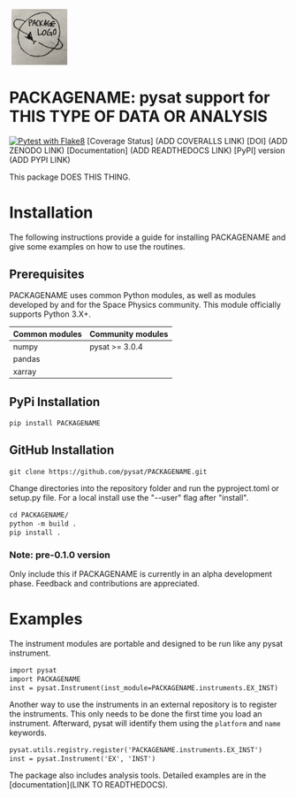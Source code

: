 <div align="left">
        <img height="0" width="0px">
        <img width="20%" src="https://raw.githubusercontent.com/pysat/pysatEcosystem_Template/main/docs/figures/packagename_logo.jpg" alt="PACKAGENAME" title="PACKAGENAME" </img>
</div>

# PACKAGENAME: pysat support for THIS TYPE OF DATA OR ANALYSIS
[![Pytest with Flake8](https://github.com/pysat/pysatEcosystem_Template/actions/workflows/main.yml/badge.svg)](https://github.com/pysat/pysatEcosystem_Template/actions/workflows/main.yml)
[Coverage Status] (ADD COVERALLS LINK)
[DOI] (ADD ZENODO LINK)
[Documentation] (ADD READTHEDOCS LINK)
[PyPI] version (ADD PYPI LINK)


This package DOES THIS THING.

# Installation

The following instructions provide a guide for installing PACKAGENAME and
give some examples on how to use the routines.

## Prerequisites

PACKAGENAME uses common Python modules, as well as modules developed by
and for the Space Physics community.  This module officially supports
Python 3.X+.

| Common modules | Community modules |
| -------------- | ----------------- |
| numpy          | pysat >= 3.0.4    |
| pandas         |                   |
| xarray         |                   |


## PyPi Installation
```
pip install PACKAGENAME
```

## GitHub Installation
```
git clone https://github.com/pysat/PACKAGENAME.git
```

Change directories into the repository folder and run the pyproject.toml or
setup.py file.  For a local install use the "--user" flag after "install".

```
cd PACKAGENAME/
python -m build .
pip install .
```

### Note: pre-0.1.0 version
Only include this if PACKAGENAME is currently in an alpha development phase.
Feedback and contributions are appreciated.

# Examples

The instrument modules are portable and designed to be run like any pysat
instrument.

```
import pysat
import PACKAGENAME
inst = pysat.Instrument(inst_module=PACKAGENAME.instruments.EX_INST)
```

Another way to use the instruments in an external repository is to register the
instruments.  This only needs to be done the first time you load an instrument.
Afterward, pysat will identify them using the `platform` and `name` keywords.

```
pysat.utils.registry.register('PACKAGENAME.instruments.EX_INST')
inst = pysat.Instrument('EX', 'INST')
```

The package also includes analysis tools.  Detailed examples are in the
[documentation](LINK TO READTHEDOCS).
